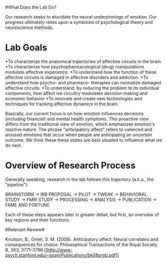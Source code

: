#What Does the Lab Do?

Our research seeks to elucidate the neural underpinnings of emotion. Our progress ultimately relies upon a symbiosis of psychological theory and neuroscience methods.

# Lab Goals

*To characterize the anatomical trajectories of affective circuits in the brain.
*To characterize how psychopharmacological (drug) manipulations modulate affective experience.
*To understand how the function of these affective circuits is damaged in affective disorders and addiction.
*To understand how psycho- and pharmaco- therapies can normalize damaged affective circuits.
*To understand, by reducing the problem to its individual components, how affect
ive circuitry modulates decision-making and economic behavior
*To innovate and create new technologies and techniques for tracking affective dynamics in the brain.

Basically, our current focus is on how emotion influences decisions (including financial) and mental health symptoms. 
This proactive view differs from the traditional view of emotion, which emphasizes emotion's reactive nature. 
The phrase "anticipatory affect" refers to valenced and aroused emotions that occur when people are anticipating an uncertain outcome. 
We think these these states are best situated to influence what we do next.

# Overview of Research Process

Generally speaking, research in the lab follows this trajectory (a.k.a., the "pipeline"):

BRAINSTORM → IRB PROPOSAL → PILOT → TWEAK → BEHAVIORAL STUDY → FMRI STUDY → PROCESSING → ANALYSIS → PUBLICATION → FAME AND FORTUNE

Each of these steps appears later in greater detail, but first, an overview of key regions and their functions. 

#Relevant Review#

Knutson, B., Greer, S. M. (2008). Anticipatory affect: Neural correlates and consequences for choice. Philosophical Transactions of the Royal Society B, 363, 3771-3786.[[http://www-psych.stanford.edu/~span/Publications/bk08prsb.pdf]]
